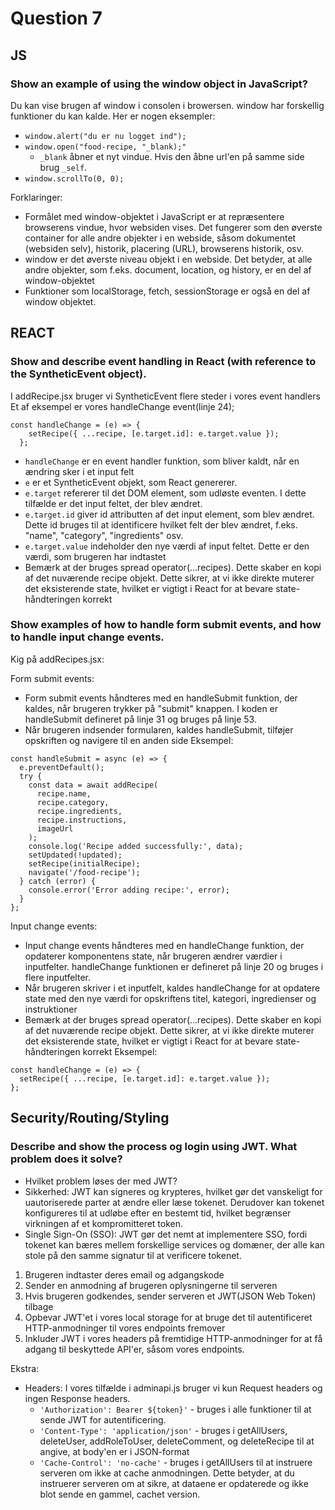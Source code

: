 # **Question 7**

## **JS**

### Show an example of using the window object in JavaScript?
Du kan vise brugen af window i consolen i browersen. window har forskellig funktioner du kan kalde. Her er nogen eksempler:
* `window.alert("du er nu logget ind");`
* `window.open("food-recipe, "_blank);"`
  * `_blank` åbner et nyt vindue. Hvis den åbne url'en på samme side brug `_self`.
* `window.scrollTo(0, 0);`

Forklaringer:
* Formålet med window-objektet i JavaScript er at repræsentere browserens vindue, hvor websiden vises. Det fungerer som den øverste container for alle andre objekter i en webside, såsom dokumentet (websiden selv), historik, placering (URL), browserens historik, osv.
* window er det øverste niveau objekt i en webside. Det betyder, at alle andre objekter, som f.eks. document, location, og history, er en del af window-objektet
* Funktioner som localStorage, fetch, sessionStorage er også en del af window objektet.

## **REACT**

### Show and describe event handling in React (with reference to the SyntheticEvent object).
I addRecipe.jsx bruger vi SyntheticEvent flere steder i vores event handlers
Et af eksempel er vores handleChange event(linje 24); 

```
const handleChange = (e) => {
    setRecipe({ ...recipe, [e.target.id]: e.target.value });
  };
```
* `handleChange` er en event handler funktion, som bliver kaldt, når en ændring sker i et input felt
* `e` er et SyntheticEvent objekt, som React genererer.
* `e.target` refererer til det DOM element, som udløste eventen. I dette tilfælde er det input feltet, der blev ændret.
* `e.target.id` giver id attributten af det input element, som blev ændret. Dette id bruges til at identificere hvilket felt der blev ændret, f.eks. "name", "category", "ingredients" osv.
* `e.target.value` indeholder den nye værdi af input feltet. Dette er den værdi, som brugeren har indtastet
* Bemærk at der bruges spread operator(...recipes). Dette skaber en kopi af det nuværende recipe objekt. Dette sikrer, at vi ikke direkte muterer det eksisterende state, hvilket er vigtigt i React for at bevare state-håndteringen korrekt

### Show examples of how to handle form submit events, and how to handle input change events.
Kig på addRecipes.jsx:

Form submit events:
* Form submit events håndteres med en handleSubmit funktion, der kaldes, når brugeren trykker på "submit" knappen. I koden er handleSubmit defineret på linje 31 og bruges på linje 53.
* Når brugeren indsender formularen, kaldes handleSubmit, tilføjer opskriften og navigere til en anden side
Eksempel:
```
const handleSubmit = async (e) => {
  e.preventDefault();
  try {
    const data = await addRecipe(
      recipe.name,
      recipe.category,
      recipe.ingredients,
      recipe.instructions,
      imageUrl
    );
    console.log('Recipe added successfully:', data);
    setUpdated(!updated);
    setRecipe(initialRecipe);
    navigate('/food-recipe');
  } catch (error) {
    console.error('Error adding recipe:', error);
  }
};

```
Input change events:
* Input change events håndteres med en handleChange funktion, der opdaterer komponentens state, når brugeren ændrer værdier i inputfelter. handleChange funktionen er defineret på linje 20 og bruges i flere inputfelter.
* Når brugeren skriver i et inputfelt, kaldes handleChange for at opdatere state med den nye værdi for opskriftens titel, kategori, ingredienser og instruktioner
* Bemærk at der bruges spread operator(...recipes). Dette skaber en kopi af det nuværende recipe objekt. Dette sikrer, at vi ikke direkte muterer det eksisterende state, hvilket er vigtigt i React for at bevare state-håndteringen korrekt
Eksempel:
```
const handleChange = (e) => {
  setRecipe({ ...recipe, [e.target.id]: e.target.value });
};
```

## Security/Routing/Styling

### Describe and show the process og login using JWT. What problem does it solve?

* Hvilket problem løses der med JWT?
* Sikkerhed: JWT kan signeres og krypteres, hvilket gør det vanskeligt for uautoriserede parter at ændre eller læse tokenet. Derudover kan tokenet konfigureres til at udløbe efter en bestemt tid, hvilket begrænser virkningen af et kompromitteret token.
*  Single Sign-On (SSO): JWT gør det nemt at implementere SSO, fordi tokenet kan bæres mellem forskellige services og domæner, der alle kan stole på den samme signatur til at verificere tokenet.

1. Brugeren indtaster deres email og adgangskode
2. Sender en anmodning af brugeren oplysningerne til serveren
3. Hvis brugeren godkendes, sender serveren et JWT(JSON Web Token) tilbage
4. Opbevar JWT'et i vores local storage for at bruge det til autentificeret HTTP-anmodninger til vores endpoints fremover
5. Inkluder JWT i vores headers på fremtidige HTTP-anmodninger for at få adgang til beskyttede API'er, såsom vores endpoints.

Ekstra:
* Headers: I vores tilfælde i adminapi.js bruger vi kun Request headers og ingen Response headers.
  * `'Authorization': Bearer ${token}'` - bruges i alle funktioner til at sende JWT for autentificering.
  * `'Content-Type': 'application/json'` - bruges i getAllUsers, deleteUser, addRoleToUser, deleteComment, og deleteRecipe til at angive, at body'en er i JSON-format
  * `'Cache-Control': 'no-cache'` - bruges i getAllUsers til at instruere serveren om ikke at cache anmodningen. Dette betyder, at du instruerer serveren om at sikre, at dataene er opdaterede og ikke blot sende en gammel, cachet version.
